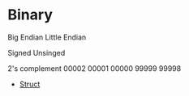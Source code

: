 Binary
======

Big Endian
Little Endian

Signed
Unsinged

2's complement
00002
00001
00000
99999
99998

* [Struct](https://docs.python.org/3/library/struct.html)

